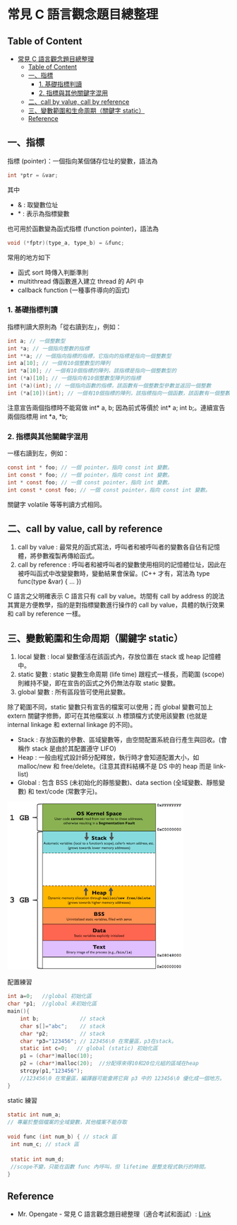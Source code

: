# 常見 C 語言觀念題目總整理

## Table of Content
- [常見 C 語言觀念題目總整理](#---c----------)
  * [Table of Content](#table-of-content)
  * [一、指標](#----)
    + [1. 基礎指標判讀](#1-------)
    + [2. 指標與其他關鍵字混用](#2-----------)
  * [二、call by value, call by reference](#--call-by-value--call-by-reference)
  * [三、變數範圍和生命周期（關鍵字 static）](#----------------static-)
  * [Reference](#reference)

## 一、指標
指標 (pointer)：一個指向某個儲存位址的變數，語法為

```c
int *ptr = &var;
```

其中
* & : 取變數位址
* \* : 表示為指標變數

也可用於函數變為函式指標 (function pointer)，語法為

```c
void (*fptr)(type_a, type_b) = &func;
```

常用的地方如下
* 函式 sort 時傳入判斷準則
* multithread 傳函數進入建立 thread 的 API 中
* callback function (一種事件導向的函式)

### 1. 基礎指標判讀
指標判讀大原則為「從右讀到左」，例如：
```c
int a; // 一個整數型
int *a; // 一個指向整數的指標
int **a; // 一個指向指標的指標，它指向的指標是指向一個整數型
int a[10]; // 一個有10個整數型的陣列
int *a[10]; // 一個有10個指標的陣列，該指標是指向一個整數型的
int (*a)[10]; // 一個指向有10個整數型陣列的指標
int (*a)(int); // 一個指向函數的指標，該函數有一個整數型參數並返回一個整數
int (*a[10])(int); // 一個有10個指標的陣列，該指標指向一個函數，該函數有一個整數型參數並返回一個整數
```

注意宣告兩個指標時不能寫做 int* a, b; 因為前式等價於 int* a; int b;。連續宣告兩個指標用 int *a, *b;

### 2. 指標與其他關鍵字混用

一樣右讀到左，例如：
```c
const int * foo; // 一個 pointer，指向 const int 變數。
int const * foo; // 一個 pointer，指向 const int 變數。
int * const foo; // 一個 const pointer，指向 int 變數。
int const * const foo; // 一個 const pointer，指向 const int 變數。
```
關鍵字 volatile 等等判讀方式相同。

## 二、call by value, call by reference
1. call by value : 最常見的函式寫法，呼叫者和被呼叫者的變數各自佔有記憶體，將參數複製再傳給函式。
2. call by reference : 呼叫者和被呼叫者的變數使用相同的記憶體位址，因此在被呼叫函式中改變變數時，變動結果會保留。(C++ 才有，寫法為 type func(type &var) { ... })

C 語言之父明確表示 C 語言只有 call by value。坊間有 call by address 的說法其實是方便教學，指的是對指標變數進行操作的 call by value，具體的執行效果和 call by reference 一樣。

## 三、變數範圍和生命周期（關鍵字 static）
1. local 變數 : local 變數僅活在該函式內，存放位置在 stack 或 heap 記憶體中。
2. static 變數 : static 變數生命周期 (life time) 跟程式一樣長，而範圍 (scope) 則維持不變，即在宣告的函式之外仍無法存取 static 變數。
3. global 變數 : 所有區段皆可使用此變數。

除了範圍不同，static 變數只有宣告的檔案可以使用；而 global 變數可加上 extern 關鍵字修飾，即可在其他檔案以 .h 標頭檔方式使用該變數 (也就是 internal linkage 和 external linkage 的不同)。

* Stack : 存放函數的參數、區域變數等，由空間配置系統自行產生與回收。(會稱作 stack 是由於其配置遵守 LIFO)
* Heap : 一般由程式設計師分配釋放，執行時才會知道配置大小，如 malloc/new 和 free/delete。(注意其資料結構不是 DS 中的 heap 而是 link-list)
* Global : 包含 BSS (未初始化的靜態變數)、data section (全域變數、靜態變數) 和 text/code (常數字元)。

![program_in_memory2](./program_in_memory2.png)

配置練習
```c
int a=0;   //global 初始化區
char *p1;  //global 未初始化區
main(){
    int b;             // stack
    char s[]="abc";    // stack
    char *p2;          // stack
    char *p3="123456"; // 123456\0 在常量區，p3在stack。
    static int c=0;   // global (static) 初始化區
    p1 = (char*)malloc(10);
    p2 = (char*)malloc(20);  //分配得來得10和20位元組的區域在heap
    strcpy(p1,"123456");  
    //123456\0 在常量區，編譯器可能會將它與 p3 中的 123456\0 優化成一個地方。
}
```

static 練習
```c
static int num_a;
// 專屬於整個檔案的全域變數，其他檔案不能存取

void func (int num_b) { // stack 區 
 int num_c; // stack 區

 static int num_d; 
 //scope不變，只能在函數 func 內呼叫，但 lifetime 是整支程式執行的時間。
}
```

## Reference
* Mr. Opengate - 常見 C 語言觀念題目總整理（適合考試和面試）: [Link](https://www.mropengate.com/2017/08/cc-c.html)